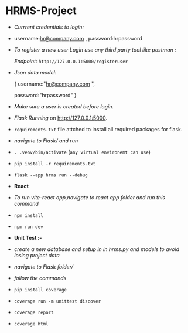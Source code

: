 # HRMS-Project

- _Currrent credentials to login:_
- username:hr@company.com ,
  password:hrpassword
  
- _To register a new user Login use any third party tool like postman :_

   _Endpoint_: `http://127.0.0.1:5000/registeruser`

- _Json data model:_

    {
    username:"hr@company.com ",

    password:"hrpassword"
    }

- _Make sure a user is created before login._

- _Flask Running_ on http://127.0.0.1:5000.

- `requirements.txt` file attched to install all required packages for flask.
- _navigate to Flask/ and run_
- `. .venv/bin/activate` (`any virtual environemt can use`)
- `pip install -r requirements.txt`
- `flask --app hrms run --debug`

- **React**
- _To run vite-react app,navigate to react app folder and run this command_
- `npm install`
- `npm run dev`

- **Unit Test :-**
- _create a new database and setup in in hrms.py and models to avoid losing project data_
- _navigate to Flask folder/_
- _follow the commands_
-  `pip install coverage`
- `coverage run -m unittest discover`
- `coverage report`
- `coverage html`
  



  

